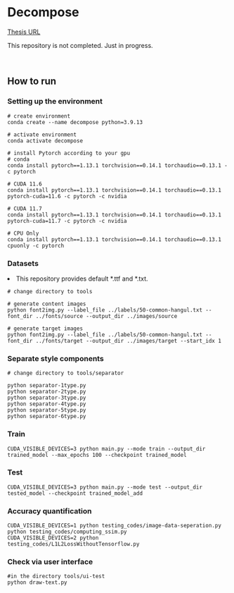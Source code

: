 <h1>Decompose</h1>
<a href="https://www.riss.kr/search/detail/DetailView.do?p_mat_type=be54d9b8bc7cdb09&control_no=2acbb96fadd1a450ffe0bdc3ef48d419&keyword=%EC%88%AD%EC%8B%A4%EB%8C%80%20%EC%98%A4%ED%98%84%ED%99%94">Thesis URL</a>

This repository is not completed. Just in progress. 

<br>

<h2>How to run</h2>

<h3>Setting up the environment</h3>

```
# create environment
conda create --name decompose python=3.9.13

# activate environment
conda activate decompose

# install Pytorch according to your gpu
# conda
conda install pytorch==1.13.1 torchvision==0.14.1 torchaudio==0.13.1 -c pytorch

# CUDA 11.6
conda install pytorch==1.13.1 torchvision==0.14.1 torchaudio==0.13.1 pytorch-cuda=11.6 -c pytorch -c nvidia

# CUDA 11.7
conda install pytorch==1.13.1 torchvision==0.14.1 torchaudio==0.13.1 pytorch-cuda=11.7 -c pytorch -c nvidia

# CPU Only
conda install pytorch==1.13.1 torchvision==0.14.1 torchaudio==0.13.1 cpuonly -c pytorch
```

<h3>Datasets</h3>
<li>This repository provides default *.ttf and *.txt.</li>

```
# change directory to tools

# generate content images
python font2img.py --label_file ../labels/50-common-hangul.txt --font_dir ../fonts/source --output_dir ../images/source

# generate target images
python font2img.py --label_file ../labels/50-common-hangul.txt --font_dir ../fonts/target --output_dir ../images/target --start_idx 1
```

<h3>Separate style components</h3>

```
# change directory to tools/separator

python separator-1type.py
python separator-2type.py
python separator-3type.py
python separator-4type.py
python separator-5type.py
python separator-6type.py
```

<h3>Train</h3>

```
CUDA_VISIBLE_DEVICES=3 python main.py --mode train --output_dir trained_model --max_epochs 100 --checkpoint trained_model
```

<h3>Test</h3>

```
CUDA_VISIBLE_DEVICES=3 python main.py --mode test --output_dir tested_model --checkpoint trained_model_add
```

<h3>Accuracy quantification</h3>

```
CUDA_VISIBLE_DEVICES=1 python testing_codes/image-data-seperation.py 
python testing_codes/computing_ssim.py
CUDA_VISIBLE_DEVICES=2 python testing_codes/L1L2LossWithoutTensorflow.py
```

<h3>Check via user interface</h3>

```
#in the directory tools/ui-test
python draw-text.py
```
